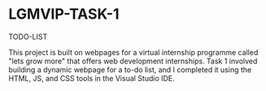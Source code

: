 # LGMVIP-TASK-1
TODO-LIST

This project is built on webpages for a virtual internship programme called "lets grow more" that offers web development internships.
Task 1 involved building a dynamic webpage for a to-do list, and I completed it using the HTML, JS, and CSS tools in the Visual Studio IDE.
